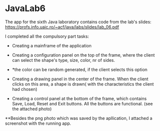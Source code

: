 # JavaLab6
The app for the sixth Java laboratory contains code from the lab's slides: https://profs.info.uaic.ro/~acf/java/labs/slides/lab_06.pdf

I completed all the compulsory part tasks:

- Creating a mainframe of the application

- Creating a configuration panel on the top of the frame, where the client can select the shape's type, size, color, nr of sides.

* *the color can be random generated, if the client selects this option

- Creating a drawing panel in the center of the frame. When the client clicks on this area, a shape is drawn( with the characteristics the client had chosen) 

- Creating a control panel at the bottom of the frame, which contains Save, Load, Reset and Exit buttons. All the buttons are functional. (see the attached photo)

**Besides the png photo which was saved by the apllication, I attached a screenshot with the running app.
